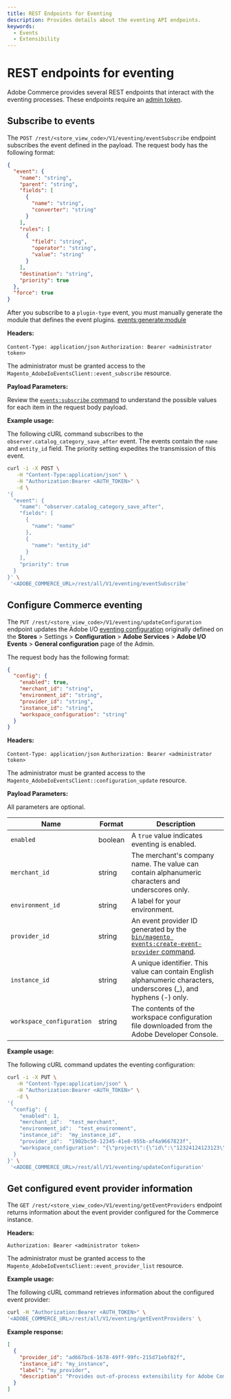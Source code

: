 ```yaml
---
title: REST Endpoints for Eventing
description: Provides details about the eventing API endpoints.
keywords:
  - Events
  - Extensibility
---
```


# REST endpoints for eventing

Adobe Commerce provides several REST endpoints that interact with the eventing processes. These endpoints require an [admin token](https://developer.adobe.com/commerce/webapi/rest/tutorials/prerequisite-tasks/).

## Subscribe to events

The `POST /rest/<store_view_code>/V1/eventing/eventSubscribe` endpoint subscribes the event defined in the payload. The request body has the following format:

```json
{
  "event": {
    "name": "string",
    "parent": "string",
    "fields": [
      {
        "name": "string",
        "converter": "string"
      }
    ],
    "rules": [
      {
        "field": "string",
        "operator": "string",
        "value": "string"
      }
    ],
    "destination": "string",
    "priority": true
  },
  "force": true
}
```

<InlineAlert variant="info" slots="text" />

After you subscribe to a `plugin-type` event, you must manually generate the module that defines the event plugins. [events:generate:module](commands.md#generate-a-commerce-module-based-on-a-list-of-subscribed-events)

**Headers:**

`Content-Type: application/json`
`Authorization: Bearer <administrator token>`

The administrator must be granted access to the `Magento_AdobeIoEventsClient::event_subscribe` resource.

**Payload Parameters:**

Review the [`events:subscribe` command](./commands.md#subscribe-to-an-event) to understand the possible values for each item in the request body payload.

**Example usage:**

The following cURL command subscribes to the `observer.catalog_category_save_after` event. The events contain the `name` and `entity_id` field. The priority setting expedites the transmission of this event.

```bash
curl -i -X POST \
   -H "Content-Type:application/json" \
   -H "Authorization:Bearer <AUTH_TOKEN>" \
   -d \
'{
  "event": {
    "name": "observer.catalog_category_save_after",
    "fields": [
      {
        "name": "name"
      },
      {
        "name": "entity_id"
      }
    ],
    "priority": true
  }
}' \
 '<ADOBE_COMMERCE_URL>/rest/all/V1/eventing/eventSubscribe'
```

## Configure Commerce eventing

The `PUT /rest/<store_view_code>/V1/eventing/updateConfiguration` endpoint updates the Adobe I/O [eventing configuration](configure-commerce.md) originally defined on the **Stores** > Settings > **Configuration** > **Adobe Services** > **Adobe I/O Events** > **General configuration** page of the Admin.

The request body has the following format:

```json
{
  "config": {
    "enabled": true,
    "merchant_id": "string",
    "environment_id": "string",
    "provider_id": "string",
    "instance_id": "string",
    "workspace_configuration": "string"
  }
}
```

**Headers:**

`Content-Type: application/json`
`Authorization: Bearer <administrator token>`

The administrator must be granted access to the `Magento_AdobeIoEventsClient::configuration_update` resource.

**Payload Parameters:**

All parameters are optional.

Name | Format | Description
--- | --- | ---
`enabled` | boolean | A `true` value indicates eventing is enabled.
`merchant_id` | string | The merchant's company name. The value can contain alphanumeric characters and underscores only.
`environment_id` | string | A label for your environment.
`provider_id` | string | An event provider ID generated by the [`bin/magento events:create-event-provider` command](./commands.md#create-an-event-provider).
`instance_id` | string | A unique identifier. This value can contain English alphanumeric characters, underscores (_), and hyphens (-) only.
`workspace_configuration` | string | The contents of the workspace configuration file downloaded from the Adobe Developer Console.

**Example usage:**

The following cURL command updates the eventing configuration:

```bash
curl -i -X PUT \
   -H "Content-Type:application/json" \
   -H "Authorization:Bearer <AUTH_TOKEN>" \
   -d \
'{
  "config": {
    "enabled": 1,
    "merchant_id":  "test_merchant",
    "environment_id":  "test_environment",
    "instance_id":  "my_instance_id",
    "provider_id":  "1902bc50-12345-41e8-955b-af4a9667823f",
    "workspace_configuration": "{\"project\":{\"id\":\"12324124123123\",\"name\":\"884CoralMockingbird\",\"title\":\"Test Project\",\"org\":{\"id\":\"123455\",\"name\":\"my-org-name\",\"ims_org_id\":\"12321423414134@AdobeOrg\"},\"workspace\":{\"id\":\"123455\",\"name\":\"Stage\",\"title\":\"Stage\",\"action_url\":\"https://custom-url-stage.adobeioruntime.net\",\"app_url\":\"https://custom-url-stage.adobeio-static.net\",\"details\":{\"credentials\":[{\"id\":\"581153\",\"name\":\"Credential in Beta3php83test - Stage\",\"integration_type\":\"oauth_server_to_server\",\"oauth_server_to_server\":{\"client_id\":\"xxxxxxx\",\"client_secrets\":[\"p8e-xxxxx-xxx\"],\"technical_account_email\":\"xxxxx@techacct.adobe.com\",\"technical_account_id\":\"xxxxx@techacct.adobe.com\",\"scopes\":[\"AdobeID\",\"openid\",\"read_organizations\",\"additional_info.projectedProductContext\",\"additional_info.roles\",\"adobeio_api\",\"read_client_secret\",\"manage_client_secrets\"]}}],\"services\":[{\"code\":\"AdobeIOManagementAPISDK\",\"name\":\"I/O Management API\"},{\"code\":\"commerceeventing\",\"name\":\"Adobe I/O Events for Adobe Commerce\"}],\"runtime\":{\"namespaces\":[{\"name\":\"1339710-884coralmockingbird-stage\",\"auth\":\"xxxxxxxxxxx\"}]},\"events\":{\"registrations\":[]},\"mesh\":{}}}}}"
  }
}' \
 '<ADOBE_COMMERCE_URL>/rest/all/V1/eventing/updateConfiguration'
 ```

## Get configured event provider information

The `GET /rest/<store_view_code>/V1/eventing/getEventProviders` endpoint returns information about the event provider configured for the Commerce instance. 

**Headers:**

`Authorization: Bearer <administrator token>`

The administrator must be granted access to the `Magento_AdobeIoEventsClient::event_provider_list` resource.

**Example usage:**

The following cURL command retrieves information about the configured event provider:

```bash
curl -H "Authorization:Bearer <AUTH_TOKEN>" \
'<ADOBE_COMMERCE_URL>/rest/all/V1/eventing/getEventProviders' \
```

**Example response:**

```json
[
  {
    "provider_id": "ad667bc6-1678-49ff-99fc-215d71ebf82f",
    "instance_id": "my_instance",
    "label": "my_provider",
    "description": "Provides out-of-process extensibility for Adobe Commerce"
  }
]
```
